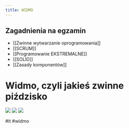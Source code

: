 ```yaml
---
title: WIDMO
---
```


## Zagadnienia na egzamin

- [[Zwinne wytwarzanie oprogramowania]]
- [[SCRUM]]
- [[Programowanie EKSTREMALNE]]
- [[SOLID]]
- [[Zasady komponentów]]

# Widmo, czyli jakieś zwinne piździsko

![](https://i.imgur.com/H2Rfmyc.png)
![](https://i.imgur.com/zVCpYX9.png)
![](https://i.imgur.com/KeJdEOE.png)

#it #widmo
